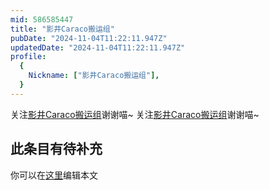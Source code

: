 ```yaml
---
mid: 586585447
title: "影井Caraco搬运组"
pubDate: "2024-11-04T11:22:11.947Z"
updatedDate: "2024-11-04T11:22:11.947Z"
profile:
  {
    Nickname: ["影井Caraco搬运组"],
  }
---
```


关注[影井Caraco搬运组](https://space.bilibili.com/586585447)谢谢喵~ 关注[影井Caraco搬运组](https://space.bilibili.com/586585447)谢谢喵~

## 此条目有待补充
你可以在[这里](https://github.com/Yuhanawa/VTuber.ICU-Content/edit/master/v/影井Caraco搬运组/index.md)编辑本文
